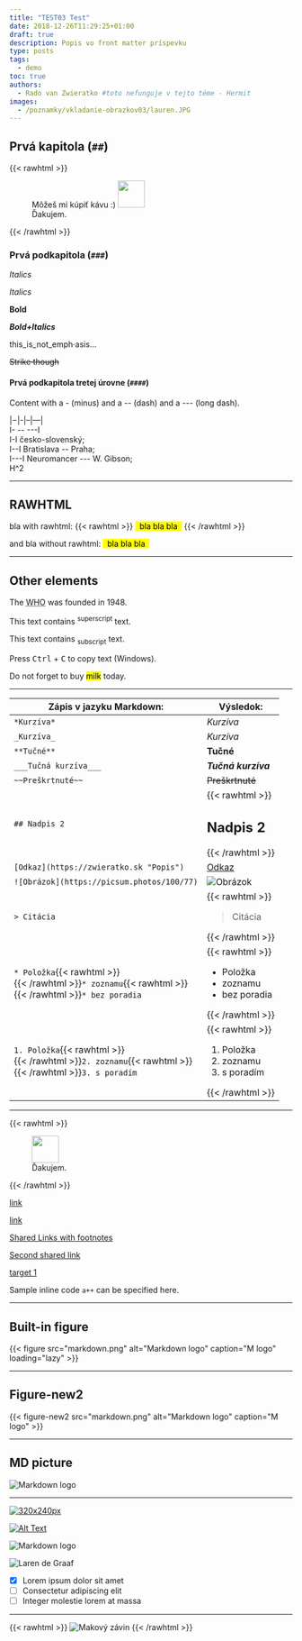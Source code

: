 ```yaml
---
title: "TEST03 Test"
date: 2018-12-26T11:29:25+01:00
draft: true
description: Popis vo front matter príspevku
type: posts
tags:
  - demo
toc: true
authors: 
  - Rado van Zwieratko #toto nefunguje v tejto téme - Hermit
images: 
  - /poznamky/vkladanie-obrazkov03/lauren.JPG
---
```


## Prvá kapitola (`##`)

{{< rawhtml >}}
  <figure class="left">Môžeš mi kúpiť kávu :)
  <a href="https://zwerimex.com/" title="Môžeš mi kúpiť kávu :)"><img src="coffe02.svg" width="48" loading="lazy" /></a>
  <figcaption>Ďakujem.</figcaption>
  </figure>
{{< /rawhtml >}}

### Prvá podkapitola (`###`)

*Italics*
  
 _Italics_
  
 __Bold__
  
 ___Bold+Italics___
  
 this_is_not_emph·asis…
  
 ~~Strike·though~~

#### Prvá podkapitola tretej úrovne (`####`)
  
 Content with a - (minus) and a -- (dash) and a --- (long dash).
  
  |&minus;|-|–|—|\
  I- -- ---I\
  I-I česko-slovenský;\
  I--I Bratislava -- Praha;\
  I---I Neuromancer --- W. Gibson;  
  H^2

---

## RAWHTML

bla with rawhtml: 
{{< rawhtml >}}
<mark> &nbsp; bla bla bla &nbsp;</mark>
{{< /rawhtml >}}

and bla without rawhtml: 
<mark> &nbsp; bla bla bla &nbsp;</mark>

---

## Other elements

The <abbr title="World Health Organization">WHO</abbr> was founded in 1948.

This text contains <sup>superscript</sup> text.

This text contains <sub>subscript</sub> text.

Press <kbd>Ctrl</kbd> + <kbd>C</kbd> to copy text (Windows).

Do not forget to buy <mark>milk</mark> today.

---

Zápis v jazyku Markdown: | Výsledok:
---|---
`*Kurzíva*` | *Kurzíva*
`_Kurzíva_` | _Kurzíva_
`**Tučné**` | **Tučné**
`___Tučná kurzíva___` | ___Tučná kurzíva___
`~~Preškrtnuté~~` | ~~Preškrtnuté~~
`## Nadpis 2` | {{< rawhtml >}} <h2>Nadpis 2</h2> {{< /rawhtml >}}
`[Odkaz](https://zwieratko.sk "Popis")` | [Odkaz](https://zwieratko.sk "Popis")
`![Obrázok](https://picsum.photos/100/77)` | ![Obrázok](https://picsum.photos/100/77)
`> Citácia` | {{< rawhtml >}} <blockquote>Citácia</blockquote> {{< /rawhtml >}}
`* Položka`{{< rawhtml >}}<br>{{< /rawhtml >}}`* zoznamu`{{< rawhtml >}}<br>{{< /rawhtml >}}`* bez poradia` | {{< rawhtml >}} <ul><li>Položka</li><li>zoznamu</li><li>bez poradia</li></ul> {{< /rawhtml >}}
`1. Položka`{{< rawhtml >}}<br>{{< /rawhtml >}}`2. zoznamu`{{< rawhtml >}}<br>{{< /rawhtml >}}`3. s poradím` | {{< rawhtml >}} <ol><li>Položka</li><li>zoznamu</li><li>s poradím</li></ol> {{< /rawhtml >}}


---

{{< rawhtml >}}
  <figure class="right">
  <a href="https://zwerimex.com/" title="Môžeš mi kúpiť kávu :)"><img src="coffe02.svg" width="48" loading="lazy" /></a>
  <figcaption>Ďakujem.</figcaption>
  </figure>
{{< /rawhtml >}}
  
 [link](https://picsum.photos/1024/768/?random)
  
 [link](http://link/path/to/target "TITLE ON LINK")
  
 [Shared Links with footnotes][target 1]
  
 [Second shared link][target 1]
  
 [target 1]
  
 [target 1]: http://footnote.com
  
 Sample inline code `a++` can be specified here.
 
 ---
 
 ## Built-in figure
 
{{< figure src="markdown.png" alt="Markdown logo" caption="M logo" loading="lazy" >}}

---

## Figure-new2

{{< figure-new2 src="markdown.png" alt="Markdown logo" caption="M logo" >}}

---

## MD picture

![Markdown logo](markdown.png "M logo")

---

[![320x240px](https://via.placeholder.com/320x240 "Some tooltip")](/poznamky)

[![Alt Text](UEFI.jpg "Optional Tooltip")](https://zwerimex.com/)

![Markdown logo](markdown.png)

![Laren de Graaf](lauren.JPG "Krásavica")

- [x]  Lorem ipsum dolor sit amet
- [ ] Consectetur adipiscing elit
- [ ] Integer molestie lorem at massa

---

{{< rawhtml >}}
  <picture width="960" height="960">
      <source srcset="img/makovy-zavin-960px.avif" type="image/avif" />
      <source srcset="img/makovy-zavin-960px.webp" type="image/webp" />
      <source src="makovy-zavin-960px.jpg" type="image/jpeg" />
      <img src="https://picsum.photos/960" alt="Makový závin" loading="lazy" />
  </picture>
{{< /rawhtml >}}

